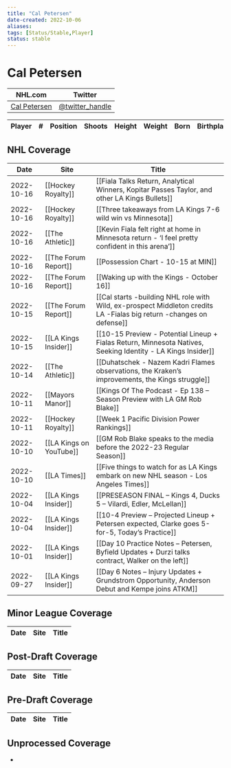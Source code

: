 ```yaml
---
title: "Cal Petersen"
date-created: 2022-10-06
aliases: 
tags: [Status/Stable,Player]
status: stable
---
```


# Cal Petersen

NHL.com | Twitter
-|-
[Cal Petersen]() | [@twitter_handle](https://twitter.com/)

Player | \# | Position | Shoots | Height | Weight | Born | Birthplace | Draft 
---|---|---|---|---|---|---|---|---


## NHL  Coverage
| Date       | Site                    | Title                                                                                                                |
| ---------- | ----------------------- | -------------------------------------------------------------------------------------------------------------------- |
| 2022-10-16 | [[Hockey Royalty]]      | [[Fiala Talks Return, Analytical Winners, Kopitar Passes Taylor, and other LA Kings Bullets]]                        |
| 2022-10-16 | [[Hockey Royalty]]      | [[Three takeaways from LA Kings 7-6 wild win vs Minnesota]]                                                          |
| 2022-10-16 | [[The Athletic]]        | [[Kevin Fiala felt right at home in Minnesota return - ‘I feel pretty confident in this arena’]]                     |
| 2022-10-16 | [[The Forum Report]]    | [[Possession Chart - 10-15 at MIN]]                                                                                  |
| 2022-10-16 | [[The Forum Report]]    | [[Waking up with the Kings - October 16]]                                                                            |
| 2022-10-15 | [[The Forum Report]]    | [[Cal starts -building NHL role with Wild, ex-prospect Middleton credits LA -Fialas big return -changes on defense]] |
| 2022-10-15 | [[LA Kings Insider]]    | [[10-15 Preview - Potential Lineup + Fialas Return, Minnesota Natives, Seeking Identity - LA Kings Insider]]         |
| 2022-10-14 | [[The Athletic]]        | [[Duhatschek - Nazem Kadri Flames observations, the Kraken’s improvements, the Kings struggle]]                      |
| 2022-10-11 | [[Mayors Manor]]        | [[Kings Of The Podcast - Ep 138 – Season Preview with LA GM Rob Blake]]                                              |
| 2022-10-11 | [[Hockey Royalty]]      | [[Week 1 Pacific Division Power Rankings]]                                                                           |
| 2022-10-10 | [[LA Kings on YouTube]] | [[GM Rob Blake speaks to the media before the 2022-23 Regular Season]]                                               |
| 2022-10-10 | [[LA Times]]            | [[Five things to watch for as LA Kings embark on new NHL season - Los Angeles Times]]                                |
| 2022-10-04 | [[LA Kings Insider]]    | [[PRESEASON FINAL – Kings 4, Ducks 5 – Vilardi, Edler, McLellan]]                                                    |
| 2022-10-04 | [[LA Kings Insider]]    | [[10-4 Preview – Projected Lineup + Petersen expected, Clarke goes 5-for-5, Today’s Practice]]                       |
| 2022-10-01 | [[LA Kings Insider]]    | [[Day 10 Practice Notes – Petersen, Byfield Updates + Durzi talks contract, Walker on the left]]                     |
| 2022-09-27 | [[LA Kings Insider]]    | [[Day 6 Notes – Injury Updates + Grundstrom Opportunity, Anderson Debut and Kempe joins ATKM]]                       |



## Minor League Coverage
Date | Site |  Title
---|---|---



## Post-Draft Coverage
Date | Site |  Title
---|---|---



## Pre-Draft Coverage
Date | Site |  Title
---|---|---


## Unprocessed Coverage
- 
